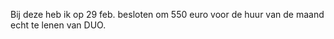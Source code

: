 Bij deze heb ik op 29 feb. besloten om 550 euro voor de huur van de maand echt te lenen van DUO.



